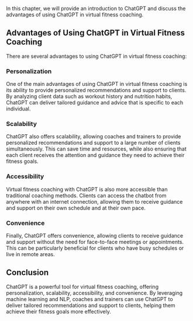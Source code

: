 

In this chapter, we will provide an introduction to ChatGPT and discuss the advantages of using ChatGPT in virtual fitness coaching.

Advantages of Using ChatGPT in Virtual Fitness Coaching
-------------------------------------------------------

There are several advantages to using ChatGPT in virtual fitness coaching:

### Personalization

One of the main advantages of using ChatGPT in virtual fitness coaching is its ability to provide personalized recommendations and support to clients. By analyzing client data such as workout history and nutrition habits, ChatGPT can deliver tailored guidance and advice that is specific to each individual.

### Scalability

ChatGPT also offers scalability, allowing coaches and trainers to provide personalized recommendations and support to a large number of clients simultaneously. This can save time and resources, while also ensuring that each client receives the attention and guidance they need to achieve their fitness goals.

### Accessibility

Virtual fitness coaching with ChatGPT is also more accessible than traditional coaching methods. Clients can access the chatbot from anywhere with an internet connection, allowing them to receive guidance and support on their own schedule and at their own pace.

### Convenience

Finally, ChatGPT offers convenience, allowing clients to receive guidance and support without the need for face-to-face meetings or appointments. This can be particularly beneficial for clients who have busy schedules or live in remote areas.

Conclusion
----------

ChatGPT is a powerful tool for virtual fitness coaching, offering personalization, scalability, accessibility, and convenience. By leveraging machine learning and NLP, coaches and trainers can use ChatGPT to deliver tailored recommendations and support to clients, helping them achieve their fitness goals more effectively.
